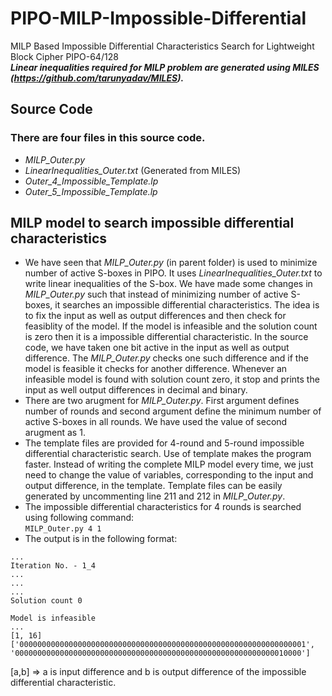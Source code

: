 # PIPO-MILP-Impossible-Differential
MILP Based Impossible Differential Characteristics Search for Lightweight Block Cipher PIPO-64/128 \
**_Linear inequalities required for MILP problem are generated using MILES (https://github.com/tarunyadav/MILES)._**
## Source Code 
### There are four files in this source code.
* _MILP_Outer.py_
* _LinearInequalities_Outer.txt_ (Generated from MILES)
* _Outer_4_Impossible_Template.lp_
* _Outer_5_Impossible_Template.lp_


## MILP model to search impossible differential characteristics
* We have seen that _MILP_Outer.py_ (in parent folder) is used to minimize number of active S-boxes in PIPO. It uses _LinearInequalities_Outer.txt_ to write linear inequalities of the S-box. We have made some changes in _MILP_Outer.py_ such that instead of minimizing number of active S-boxes, it searches an impossible differential characteristics. The idea is to fix the input as well as output differences and then check for feasiblity of the model. If the model is infeasible and the solution count is zero then it is a impossible differential characteristic. In the source code, we have taken one bit active in the input as well as output difference. The _MILP_Outer.py_ checks one such difference and if the model is feasible it checks for another difference. Whenever an infeasible model is found with solution count zero, it stop and prints the input as well output differences in decimal and binary. 
* There are two arugment for _MILP_Outer.py_. First argument defines number of rounds and second argument define the minimum number of active S-boxes in all rounds. We have used the value of second arugment as 1.
* The template files are provided for 4-round and 5-round impossible differential characteristic search. Use of template makes the program faster. Instead of writing the complete MILP model every time, we just need to change the value of variables, corresponding to the input and output difference, in the template. Template files can be easily generated by uncommenting line 211 and 212 in _MILP_Outer.py_.
* The impossible differential characteristics for 4 rounds is searched using following command:\
```MILP_Outer.py 4 1```
* The output is in the following format:
``` 
...
Iteration No. - 1_4
...
...
...
Solution count 0

Model is infeasible
...
[1, 16]
['0000000000000000000000000000000000000000000000000000000000000001', '0000000000000000000000000000000000000000000000000000000000010000']
```

[a,b] => a is input difference and b is output difference of the impossible differential characteristic.
